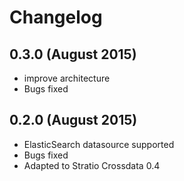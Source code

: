 # Changelog


## 0.3.0 (August 2015)
* improve architecture
* Bugs fixed

## 0.2.0 (August 2015)
  * ElasticSearch datasource supported
  * Bugs fixed
  * Adapted to Stratio Crossdata 0.4



